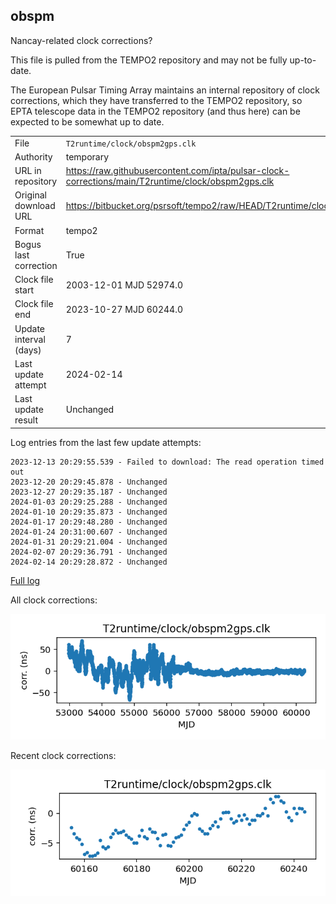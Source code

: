 
## obspm

Nancay-related clock corrections?

This file is pulled from the TEMPO2 repository and may not be fully
up-to-date.

The European Pulsar Timing Array maintains an internal repository
of clock corrections, which they have transferred to the TEMPO2
repository, so  EPTA telescope data in the TEMPO2 repository (and
thus here) can be expected to be somewhat up to date.

|     |     |
|:--- |:--- |
| File | `T2runtime/clock/obspm2gps.clk` |
| Authority | temporary |
| URL in repository | <https://raw.githubusercontent.com/ipta/pulsar-clock-corrections/main/T2runtime/clock/obspm2gps.clk> |
| Original download URL | <https://bitbucket.org/psrsoft/tempo2/raw/HEAD/T2runtime/clock/obspm2gps.clk> |
| Format | tempo2 |
| Bogus last correction | True |
| Clock file start | 2003-12-01 MJD 52974.0 |
| Clock file end | 2023-10-27 MJD 60244.0 |
| Update interval (days) | 7 |
| Last update attempt | 2024-02-14 |
| Last update result | Unchanged |

Log entries from the last few update attempts:
```
2023-12-13 20:29:55.539 - Failed to download: The read operation timed out
2023-12-20 20:29:45.878 - Unchanged
2023-12-27 20:29:35.187 - Unchanged
2024-01-03 20:29:25.288 - Unchanged
2024-01-10 20:29:35.873 - Unchanged
2024-01-17 20:29:48.280 - Unchanged
2024-01-24 20:31:00.607 - Unchanged
2024-01-31 20:29:21.004 - Unchanged
2024-02-07 20:29:36.791 - Unchanged
2024-02-14 20:29:28.872 - Unchanged
```
[Full log](https://raw.githubusercontent.com/ipta/pulsar-clock-corrections/main/log/T2runtime/clock/obspm2gps.clk.log)


All clock corrections:

![plot of all clock corrections](obspm2gps.clk.png "All corrections")

Recent clock corrections:

![plot of recent clock corrections](obspm2gps.clk.short.png "Recent corrections")

